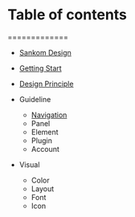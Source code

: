 # Table of contents
=============

- [Sankom Design](../README.md)

- [Getting Start](getting-start.md)
- [Design Principle](design-principle.md)

- Guideline
  - [Navigation](navigation.md)
  - Panel
  - Element
  - Plugin
  - Account

- Visual
  - Color
  - Layout
  - Font
  - Icon